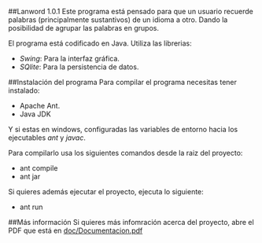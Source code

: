 ##Lanword 1.0.1
Este programa está pensado para que un usuario recuerde palabras (principalmente
sustantivos) de un idioma a otro. Dando la posibilidad de agrupar las palabras
en grupos.

El programa está codificado en Java. Utiliza las librerias:
- _Swing_: Para la interfaz gráfica.
- _SQlite_: Para la persistencia de datos.

##Instalación del programa
Para compilar el programa necesitas tener instalado:
- Apache Ant.
- Java JDK

Y si estas en windows, configuradas las variables de entorno hacia los ejecutables _ant_ y _javac_.

Para compilarlo usa los siguientes comandos desde la raiz del proyecto:
- ant compile
- ant jar

Si quieres además ejecutar el proyecto, ejecuta lo siguiente:
- ant run

##Más información
Si quieres más infomración acerca del proyecto, abre el PDF que está en [doc/Documentacion.pdf](doc/Documentacion.pdf)
